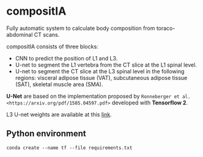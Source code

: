 # compositIA

Fully automatic system to calculate body composition from toraco-abdominal CT scans.

compositIA consists of three blocks:

* CNN to predict the position of L1 and L3.
* U-net to segment the L1 vertebra from the CT slice at the L1 spinal level.
* U-net to segment the CT slice at the L3 spinal level in the following regions: visceral adipose tissue (VAT), subcutaneous adipose tissue (SAT), skeletal muscle area (SMA).

**U-Net** are based on the implementation proposed by `Ronneberger et al. <https://arxiv.org/pdf/1505.04597.pdf>` developed with **Tensorflow 2**. 

L3 U-net weights are available at this [link](https://drive.google.com/file/d/1wUEumfrXRGFBlY6pT9z1NB1Eg9_Ni2UT/view?usp=share_link).

## Python environment

```
conda create --name tf --file requirements.txt
```
